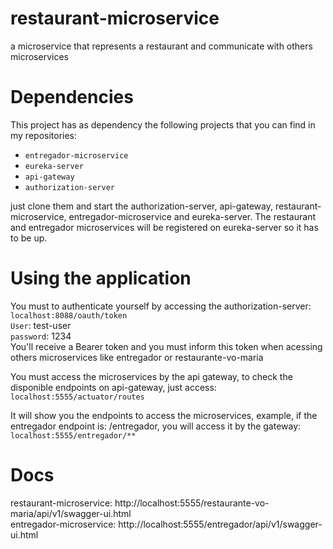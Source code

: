 # restaurant-microservice
a microservice that represents a restaurant and communicate with others microservices

# Dependencies
This project has as dependency the following projects that you can find in my repositories:   
  
  - ``entregador-microservice``
  - ``eureka-server``
  - ``api-gateway``
  - ``authorization-server``

just clone them and start the authorization-server, api-gateway, restaurant-microservice, entregador-microservice and eureka-server.
The restaurant and entregador microservices will be registered on eureka-server so it has to be up.

# Using the application

You must to authenticate yourself by accessing the authorization-server:
``localhost:8088/oauth/token``  
``User``: test-user  
``password``: 1234  
You'll receive a Bearer token and you must inform this token when acessing others microservices like entregador or restaurante-vo-maria

You must access the microservices by the api gateway, to check the disponible endpoints on api-gateway, just access:  
``localhost:5555/actuator/routes``

It will show you the endpoints to access the microservices, example, if the entregador endpoint is: /entregador, you will access it by the gateway:  
``localhost:5555/entregador/**``

# Docs
restaurant-microservice: http://localhost:5555/restaurante-vo-maria/api/v1/swagger-ui.html  
entregador-microservice: http://localhost:5555/entregador/api/v1/swagger-ui.html
